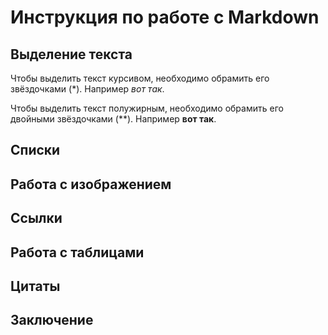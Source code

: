 # Инструкция по работе с Markdown

## Выделение текста

Чтобы выделить текст курсивом, необходимо обрамить его звёздочками (*). Например *вот так*.

Чтобы выделить текст полужирным, необходимо обрамить его двойными звёздочками (**). Например **вот так**.

## Списки

## Работа с изображением

## Ссылки

## Работа с таблицами

## Цитаты

## Заключение